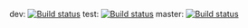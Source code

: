 dev: [![Build status](https://build.appcenter.ms/v0.1/apps/e6806964-4505-412f-840f-6a08b3bee78c/branches/dev/badge)](https://appcenter.ms)
test: [![Build status](https://build.appcenter.ms/v0.1/apps/e6806964-4505-412f-840f-6a08b3bee78c/branches/test/badge)](https://appcenter.ms)
master: [![Build status](https://build.appcenter.ms/v0.1/apps/e6806964-4505-412f-840f-6a08b3bee78c/branches/master/badge)](https://appcenter.ms)
